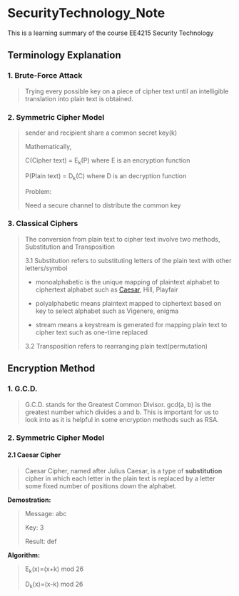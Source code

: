 # SecurityTechnology_Note
This is a learning summary of the course EE4215 Security Technology
## Terminology Explanation
### 1. Brute-Force Attack
>   Trying every possible key on a piece of cipher text until an intelligible translation into plain text is obtained.

### 2. Symmetric Cipher Model
>   sender and recipient share a common secret key(k)
>   
>   Mathematically,
>
>   C(Cipher text) = E<sub>k</sub>(P) where E is an encryption function
>
>   P(Plain text) = D<sub>k</sub>(C) where D is an decryption function
>
>   Problem:
>
>   Need a secure channel to distribute the common key

### 3. Classical Ciphers
>   The conversion from plain text to cipher text involve two methods, Substitution and Transposition
>
>   3.1 Substitution refers to substituting letters of the plain text with other letters/symbol
>  
>  - monoalphabetic is the unique mapping of plaintext alphabet to ciphertext alphabet such as [Caesar](#-2.1-Caesar-Cipher), Hill, Playfair
>
>  - polyalphabetic means plaintext mapped to ciphertext based on key to select alphabet such as Vigenere, enigma
>
>  - stream means a keystream is generated for mapping
plain text to cipher text such as one-time replaced
>
>   3.2 Transposition refers to rearranging plain text(permutation)
## Encryption Method
### 1. G.C.D.
>   G.C.D. stands for the Greatest Common Divisor. gcd(a, b) is the greatest number which divides a and b. This is important for us to look into as it is helpful in some encryption methods such as RSA.

### 2. Symmetric Cipher Model
####  2.1 Caesar Cipher
>   Caesar Cipher, named after Julius Caesar, is a type of **substitution** cipher in which each letter in the plain text is replaced by a letter some fixed number of positions down the alphabet.

**Demostration:**
>
>   Message: abc
>
>   Key: 3
>
>   Result: def

**Algorithm:**
>
>   E<sub>k</sub>(x)=(x+k) mod 26
>
>   D<sub>k</sub>(x)=(x-k) mod 26
